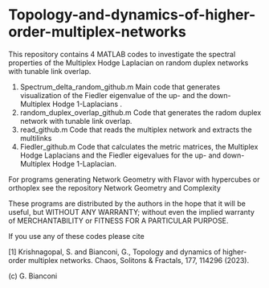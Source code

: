 # Topology-and-dynamics-of-higher-order-multiplex-networks 

This repository contains 4 MATLAB codes to investigate the spectral properties of the Multiplex Hodge Laplacian on random duplex networks with tunable link overlap.

1. Spectrum_delta_random_github.m
   Main code that generates visualization of the Fiedler eigenvalue of the up- and the down- Multiplex Hodge 1-Laplacians .
2.   random_duplex_overlap_github.m
   Code that generates the radom duplex network with tunable link overlap.
4.   read_github.m
   Code that reads the multiplex network and extracts the multilinks
6.   Fiedler_github.m
   Code that calculates the metric matrices, the Multiplex Hodge Laplacians and  the Fiedler eigevalues for the up- and down- Multiplex Hodge 1-Laplacian.

For programs generating Network Geometry with Flavor with hypercubes or orthoplex see the repository Network Geometry and Complexity

These programs are distributed by the authors in the hope that it will be useful, but WITHOUT ANY WARRANTY; without even the implied warranty of MERCHANTABILITY or FITNESS FOR A PARTICULAR PURPOSE.

If you use any of these codes please cite

[1] Krishnagopal, S. and Bianconi, G.,  Topology and dynamics of higher-order multiplex networks. Chaos, Solitons & Fractals, 177, 114296 (2023).

(c) G. Bianconi
